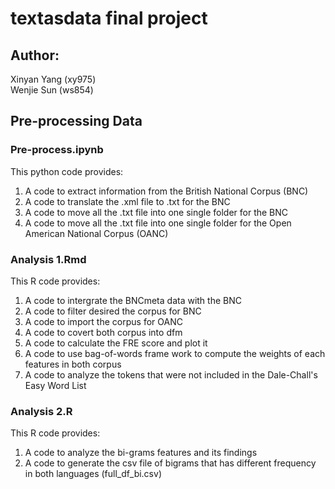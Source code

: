 # textasdata final project 
## Author: 
Xinyan Yang (xy975)  
Wenjie Sun (ws854)   

## Pre-processing Data
### Pre-process.ipynb
This python code provides:   
1) A code to extract information from the British National Corpus (BNC) 
2) A code to translate the .xml file to .txt for the BNC   
3) A code to move all the .txt file into one single folder for the BNC    
4) A code to move all the .txt file into one single folder for the Open American National Corpus (OANC)

### Analysis 1.Rmd
This R code provides:    
1) A code to intergrate the BNCmeta data with the BNC
2) A code to filter desired the corpus for BNC
3) A code to import the corpus for OANC 
4) A code to covert both corpus into dfm 
5) A code to calculate the FRE score and plot it
6) A code to use bag-of-words frame work to compute the weights of each features in both corpus 
7) A code to analyze the tokens that were not included in the Dale-Chall's Easy Word List

### Analysis 2.R  
This R code provides: 
1) A code to analyze the bi-grams features and its findings 
2) A code to generate the csv file of bigrams that has different frequency in both languages (full_df_bi.csv)
